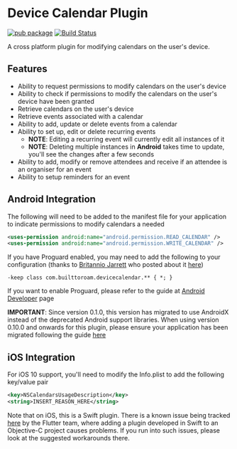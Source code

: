 # Device Calendar Plugin

[![pub package](https://img.shields.io/pub/v/device_calendar.svg)](https://pub.dartlang.org/packages/device_calendar) [![Build Status](https://travis-ci.org/builttoroam/flutter_plugins.svg)](https://travis-ci.org/builttoroam/flutter_plugins)

A cross platform plugin for modifying calendars on the user's device.

## Features

* Ability to request permissions to modify calendars on the user's device
* Ability to check if permissions to modify the calendars on the user's device have been granted
* Retrieve calendars on the user's device
* Retrieve events associated with a calendar
* Ability to add, update or delete events from a calendar
* Ability to set up, edit or delete recurring events
  * **NOTE**: Editing a recurring event will currently edit all instances of it
  * **NOTE**: Deleting multiple instances in **Android** takes time to update, you'll see the changes after a few seconds
* Ability to add, modify or remove attendees and receive if an attendee is an organiser for an event
* Ability to setup reminders for an event

## Android Integration

The following will need to be added to the manifest file for your application to indicate permissions to modify calendars a needed

```xml
<uses-permission android:name="android.permission.READ_CALENDAR" />
<uses-permission android:name="android.permission.WRITE_CALENDAR" />
```

If you have Proguard enabled, you may need to add the following to your configuration (thanks to [Britannio Jarrett](https://github.com/britannio) who posted about it [here](https://github.com/builttoroam/flutter_plugins/issues/99))

```
-keep class com.builttoroam.devicecalendar.** { *; }
```

If you want to enable Proguard, please refer to the guide at [Android Developer](https://developer.android.com/studio/build/shrink-code) page

**IMPORTANT**: Since version 0.1.0, this version has migrated to use AndroidX instead of the deprecated Android support libraries. When using version 0.10.0 and onwards for this plugin, please ensure your application has been migrated following the guide [here](https://developer.android.com/jetpack/androidx/migrate)

## iOS Integration

For iOS 10 support, you'll need to modify the Info.plist to add the following key/value pair

```xml
<key>NSCalendarsUsageDescription</key>
<string>INSERT_REASON_HERE</string>
```

Note that on iOS, this is a Swift plugin. There is a known issue being tracked [here](https://github.com/flutter/flutter/issues/16049) by the Flutter team, where adding a plugin developed in Swift to an Objective-C project causes problems. If you run into such issues, please look at the suggested workarounds there.
